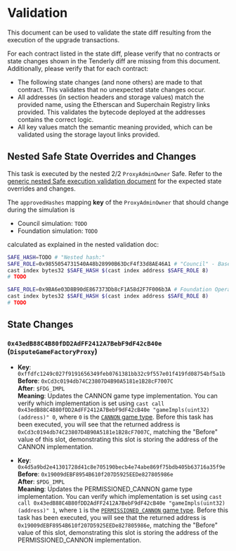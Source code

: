 # Validation

This document can be used to validate the state diff resulting from the execution of the upgrade
transactions.

For each contract listed in the state diff, please verify that no contracts or state changes shown in the Tenderly diff are missing from this document. Additionally, please verify that for each contract:

- The following state changes (and none others) are made to that contract. This validates that no unexpected state changes occur.
- All addresses (in section headers and storage values) match the provided name, using the Etherscan and Superchain Registry links provided. This validates the bytecode deployed at the addresses contains the correct logic.
- All key values match the semantic meaning provided, which can be validated using the storage layout links provided.

## Nested Safe State Overrides and Changes

This task is executed by the nested 2/2 `ProxyAdminOwner` Safe. Refer to the
[generic nested Safe execution validation document](../../../NESTED-VALIDATION.md)
for the expected state overrides and changes.

The `approvedHashes` mapping **key** of the `ProxyAdminOwner` that should change during the simulation is
- Council simulation: `TODO`
- Foundation simulation: `TODO`

calculated as explained in the nested validation doc:
```sh
SAFE_HASH=TODO # "Nested hash:"
SAFE_ROLE=0x9855054731540A48b28990B63DcF4f33d8AE46A1 # "Council" - Base
cast index bytes32 $SAFE_HASH $(cast index address $SAFE_ROLE 8)
# TODO

SAFE_ROLE=0x9BA6e03D8B90dE867373Db8cF1A58d2F7F006b3A # Foundation Operations Safe
cast index bytes32 $SAFE_HASH $(cast index address $SAFE_ROLE 8)
# TODO
```

## State Changes

### `0x43edB88C4B80fDD2AdFF2412A7BebF9dF42cB40e` (`DisputeGameFactoryProxy`)

- **Key**: `0xffdfc1249c027f9191656349feb0761381bb32c9f557e01f419fd08754bf5a1b` <br/>
  **Before**: `0xCd3c0194db74C23807D4B90A5181e1B28cF7007C` <br/>
  **After**: `$FDG_IMPL` <br/>
  **Meaning**: Updates the CANNON game type implementation. You can verify which implementation is set using `cast call 0x43edB88C4B80fDD2AdFF2412A7BebF9dF42cB40e "gameImpls(uint32)(address)" 0`, where `0` is the [`CANNON` game type](https://github.com/ethereum-optimism/optimism/blob/op-contracts/v1.4.0/packages/contracts-bedrock/src/dispute/lib/Types.sol#L28).
  Before this task has been executed, you will see that the returned address is `0xCd3c0194db74C23807D4B90A5181e1B28cF7007C`, matching the "Before" value of this slot, demonstrating this slot is storing the address of the CANNON implementation.

- **Key**: `0x4d5a9bd2e41301728d41c8e705190becb4e74abe869f75bdb405b63716a35f9e` <br/>
  **Before**: `0x19009dEBF8954B610f207D5925EEDe827805986e` <br/>
  **After**: `$PDG_IMPL` <br/>
  **Meaning**: Updates the PERMISSIONED_CANNON game type implementation. You can verify which implementation is set using `cast call 0x43edB88C4B80fDD2AdFF2412A7BebF9dF42cB40e "gameImpls(uint32)(address)" 1`, where `1` is the [`PERMISSIONED_CANNON` game type](https://github.com/ethereum-optimism/optimism/blob/op-contracts/v1.4.0/packages/contracts-bedrock/src/dispute/lib/Types.sol#L31).
  Before this task has been executed, you will see that the returned address is `0x19009dEBF8954B610f207D5925EEDe827805986e`, matching the "Before" value of this slot, demonstrating this slot is storing the address of the PERMISSIONED_CANNON implementation.

